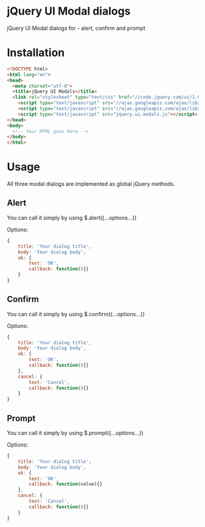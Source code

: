 jQuery UI Modal dialogs
=======================

jQuery UI Modal dialogs for - alert, confirm and prompt

Installation
============


```html
<!DOCTYPE html> 
<html lang="en">
<head> 
  <meta charset="utf-8">
  <title>jQuery UI Modals</title>
  <link rel="stylesheet" type="text/css" href="//code.jquery.com/ui/1.9.2/themes/base/jquery-ui.css" media="screen, projection">
	<script type="text/javascript" src="//ajax.googleapis.com/ajax/libs/jquery/1.6/jquery.min.js"></script>
	<script type="text/javascript" src="//ajax.googleapis.com/ajax/libs/jqueryui/1.9.2/jquery-ui.min.js"></script>
	<script type="text/javascript" src="jquery.ui.modals.js"></script>
</head>
<body>
  <!-- Your HTML goes here -->
</body>
</html>
```

Usage
=====

All three modal dialogs are implemented as global jQuery methods.

Alert
-----

You can call it simply by using $.alert({...options...})

Options:
```javascript
{
	title: 'Your dialog title',
	body: 'Your dialog body',
	ok: {
		text: 'OK',
		callback: function(){}
	}
}
```

Confirm
-------

You can call it simply by using $.confirm({...options...})

Options:
```javascript
{
	title: 'Your dialog title',
	body: 'Your dialog body',
	ok: {
		text: 'OK',
		callback: function(){}
	},
	cancel: {
		text: 'Cancel',
		callback: function(){}
	}
}
```

Prompt
-------

You can call it simply by using $.prompt({...options...})

Options:
```javascript
{
	title: 'Your dialog title',
	body: 'Your dialog body',
	ok: {
		text: 'OK',
		callback: function(value){}
	},
	cancel: {
		text: 'Cancel',
		callback: function(){}
	}
}
```